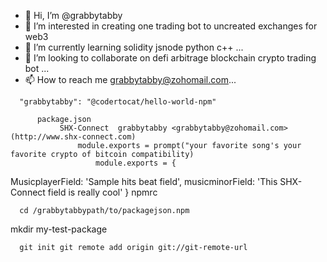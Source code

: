 - 👋 Hi, I’m @grabbytabby
- 👀 I’m interested in creating one trading bot to uncreated exchanges for web3
- 🌱 I’m currently learning solidity jsnode python c++ ...
- 💞️ I’m looking to collaborate on defi arbitrage blockchain crypto trading bot ...
- 📫 How to reach me grabbytabby@zohomail.com...

<!---
grabbytabby/grabbytabby is a ✨ special music cryptotrading bot ✨ repository valuation is `README.md` (trading bot) appears on SHX-Connect grabbytabby GitHub profile.
You can click the Preview link to take a look at your changes.
--->
      "grabbytabby": "@codertocat/hello-world-npm"

          package.json
               SHX-Connect  grabbytabby <grabbytabby@zohomail.com> (http://www.shx-connect.com)
                   module.exports = prompt("your favorite song's your favorite crypto of bitcoin compatibility)
                       module.exports = {
  MusicplayerField: 'Sample hits beat field',
  musicminorField: 'This SHX-Connect field is really cool'
}
 npmrc <profile-name>           
                        
      cd /grabbytabbypath/to/packagejson.npm
   mkdir my-test-package
                                     
      
      git init git remote add origin git://git-remote-url
